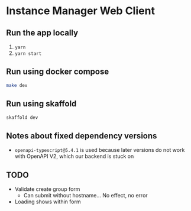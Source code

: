 # Instance Manager Web Client

## Run the app locally

1. `yarn`
2. `yarn start`

## Run using docker compose

```sh
make dev
```

## Run using skaffold

```sh
skaffold dev
```

## Notes about fixed dependency versions

-   `openapi-typescript@5.4.1` is used because later versions do not work with OpenAPI V2, which our backend is stuck on

## TODO

-   Validate create group form
    -   Can submit without hostname... No effect, no error
-   Loading shows within form
